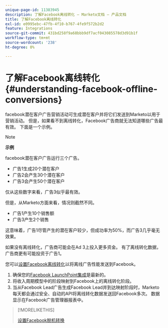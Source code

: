 ```yaml
---
unique-page-id: 11383945
description: 了解Facebook离线转化 — Marketo文档 — 产品文档
title: 了解Facebook离线转化
exl-id: e0995ebc-47fb-4f10-b767-4fe9f572b2d2
feature: Integrations
source-git-commit: 431bd258f9a68bbb9df7acf043085578d3d91b1f
workflow-type: tm+mt
source-wordcount: '238'
ht-degree: 0%

---
```


# 了解Facebook离线转化 {#understanding-facebook-offline-conversions}

facebook潜在客户广告营销活动可生成潜在客户并将它们发送到Marketo以用于营销活动。 但是，如果看不到离线转化，Facebook广告商就无法知道哪些广告最有效。 下面是一个示例。

>[!NOTE]
>
>**示例**
>
>facebook潜在客户广告运行三个广告。
>
>* 广告1生成20个潜在客户
>* 广告2会产生30个潜在客户
>* 广告3会产生50个潜在客户
>
>仅从这些数字来看，广告3似乎最有效。
>
>但是，从Marketo方面来看，情况则截然不同。
>
>* 广告1产生10个销售额
>* 广告3产生2个销售
>
>这意味着，广告1尽管产生的潜在客户较少，但成功率为50%，而广告3几乎毫无效果。
>
>如果没有离线转化，广告商可能会在Ad 3上投入更多资金。 有了离线转化数据，广告商更有可能投资于广告1。

您可以[设置Facebook离线转化](/help/marketo/product-docs/demand-generation/facebook/set-up-facebook-offline-conversions.md)以将离线广告性能发送到Facebook。

1. 确保您的[Facebook LaunchPoint集成](/help/marketo/product-docs/demand-generation/ad-network-integrations/add-facebook-custom-audiences-as-a-launchpoint-service.md)是最新的。
1. 将收入周期模型中的阶段映射到Facebook上的离线转化阶段。
1. 当从Facebook Lead广告生成Facebook Lead并到达映射阶段时，Marketo每天都会通过安全、自动的API将离线转化数据发送回Facebook多次。 数据显示在Facebook广告管理器报表中。

>[!MORELIKETHIS]
>
>[设置Facebook脱机转换](/help/marketo/product-docs/demand-generation/facebook/set-up-facebook-offline-conversions.md)
